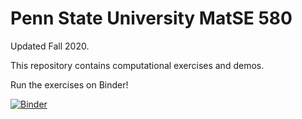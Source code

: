 # Penn State University MatSE 580

Updated Fall 2020.

This repository contains computational exercises and demos.

Run the exercises on Binder!

[![Binder](https://mybinder.org/badge_logo.svg)](https://mybinder.org/v2/gh/phasesresearchlab/psu-matse580/master?urlpath=lab)


